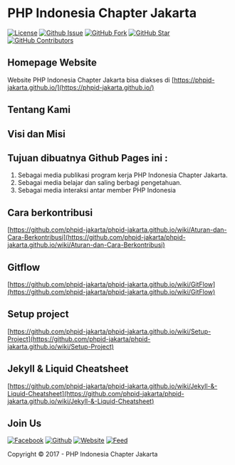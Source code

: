 # PHP Indonesia Chapter Jakarta

[![License](https://img.shields.io/github/license/phpid-jakarta/phpid-jakarta.github.io.svg?maxAge=3600)](https://github.com/phpid-jakarta/phpid-jakarta.github.io) 
[![Github Issue](https://img.shields.io/github/issues/phpid-jakarta/phpid-jakarta.github.io.svg?maxAge=3600)](https://github.com/phpid-jakarta/phpid-jakarta.github.io/issues) 
[![GitHub Fork](https://img.shields.io/github/forks/phpid-jakarta/phpid-jakarta.github.io.svg?maxAge=3600)](https://github.com/phpid-jakarta/phpid-jakarta.github.io/network) 
[![GitHub Star](https://img.shields.io/github/stars/phpid-jakarta/phpid-jakarta.github.io.svg?maxAge=3600)](https://github.com/phpid-jakarta/phpid-jakarta.github.io/stargazers) 
[![GitHub Contributors](https://img.shields.io/github/contributors/phpid-jakarta/phpid-jakarta.github.io.svg?maxAge=3600)](https://github.com/phpid-jakarta/phpid-jakarta.github.io/network/members)

## Homepage Website
Website PHP Indonesia Chapter Jakarta bisa diakses di [https://phpid-jakarta.github.io/](https://phpid-jakarta.github.io/)

## Tentang Kami

## Visi dan Misi

## Tujuan dibuatnya Github Pages ini : 
1. Sebagai media publikasi program kerja PHP Indonesia Chapter Jakarta.
2. Sebagai media belajar dan saling berbagi pengetahuan.
3. Sebagai media interaksi antar member PHP Indonesia

## Cara berkontribusi
[https://github.com/phpid-jakarta/phpid-jakarta.github.io/wiki/Aturan-dan-Cara-Berkontribusi](https://github.com/phpid-jakarta/phpid-jakarta.github.io/wiki/Aturan-dan-Cara-Berkontribusi)

## Gitflow
[https://github.com/phpid-jakarta/phpid-jakarta.github.io/wiki/GitFlow](https://github.com/phpid-jakarta/phpid-jakarta.github.io/wiki/GitFlow)

## Setup project
[https://github.com/phpid-jakarta/phpid-jakarta.github.io/wiki/Setup-Project](https://github.com/phpid-jakarta/phpid-jakarta.github.io/wiki/Setup-Project)

## Jekyll & Liquid Cheatsheet
[https://github.com/phpid-jakarta/phpid-jakarta.github.io/wiki/Jekyll-&-Liquid-Cheatsheet](https://github.com/phpid-jakarta/phpid-jakarta.github.io/wiki/Jekyll-&-Liquid-Cheatsheet)

## Join Us
[![Facebook](https://img.shields.io/badge/PhpIdJakarta-Facebook-blue.svg?maxAge=3600)](https://facebook.com/profile.php?id=100011420743645) 
[![Github](https://img.shields.io/badge/PhpIdJakarta-Github-lightgrey.svg?maxAge=3600)](https://github.com/phpid-jakarta) 
[![Website](https://img.shields.io/badge/PhpIdJakarta-Website-brightgreen.svg?maxAge=3600)](https://phpid-jakarta.github.io/)
[![Feed](https://img.shields.io/badge/PhpIdJakarta-Feed-orange.svg?maxAge=3600)](https://phpid-jakarta.github.io/feed.xml) 


Copyright © 2017 - PHP Indonesia Chapter Jakarta
      
    
